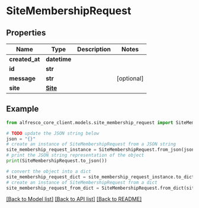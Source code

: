 # SiteMembershipRequest


## Properties

Name | Type | Description | Notes
------------ | ------------- | ------------- | -------------
**created_at** | **datetime** |  | 
**id** | **str** |  | 
**message** | **str** |  | [optional] 
**site** | [**Site**](Site.md) |  | 

## Example

```python
from alfresco_core_client.models.site_membership_request import SiteMembershipRequest

# TODO update the JSON string below
json = "{}"
# create an instance of SiteMembershipRequest from a JSON string
site_membership_request_instance = SiteMembershipRequest.from_json(json)
# print the JSON string representation of the object
print(SiteMembershipRequest.to_json())

# convert the object into a dict
site_membership_request_dict = site_membership_request_instance.to_dict()
# create an instance of SiteMembershipRequest from a dict
site_membership_request_from_dict = SiteMembershipRequest.from_dict(site_membership_request_dict)
```
[[Back to Model list]](../README.md#documentation-for-models) [[Back to API list]](../README.md#documentation-for-api-endpoints) [[Back to README]](../README.md)


